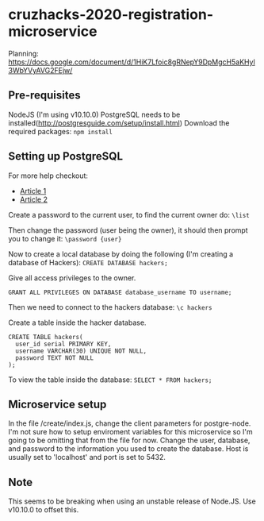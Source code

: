 # cruzhacks-2020-registration-microservice
Planning: https://docs.google.com/document/d/1HiK7Lfoic8gRNepY9DpMgcH5aKHyl3WbYVyAVG2FEjw/

## Pre-requisites
NodeJS (I'm using v10.10.0)
PostgreSQL needs to be installed(http://postgresguide.com/setup/install.html)
Download the required packages:
```npm install```

## Setting up PostgreSQL
For more help checkout: 
* [Article 1](https://blog.logrocket.com/setting-up-a-restful-api-with-node-js-and-postgresql-d96d6fc892d8)
* [Article 2](https://www.codementor.io/engineerapart/getting-started-with-postgresql-on-mac-osx-are8jcopb)

Create a password to the current user, to find the current owner do: 
``` \list ```

Then change the password (user being the owner), it should then prompt you to change it:
``` \password {user} ```

Now to create a local database by doing the following (I'm creating a database of Hackers):
``` CREATE DATABASE hackers; ```

Give all access privileges to the owner.
``` 
GRANT ALL PRIVILEGES ON DATABASE database_username TO username; 
```
Then we need to connect to the hackers database:
``` \c hackers ```

Create a table inside the hacker database.
``` 
CREATE TABLE hackers(
  user_id serial PRIMARY KEY,
  username VARCHAR(30) UNIQUE NOT NULL,
  password TEXT NOT NULL
);
```

To view the table inside the database:
``` SELECT * FROM hackers; ```

## Microservice setup
In the file /create/index.js, change the client parameters for postgre-node. I'm not sure how to setup enviroment variables for this microservice so I'm going to be omitting that from the file for now. Change the user, database, and password to the information you used to create the database. Host is usually set to 'localhost' and port is set to 5432. 

## Note
This seems to be breaking when using an unstable release of Node.JS. Use v10.10.0 to offset this.


